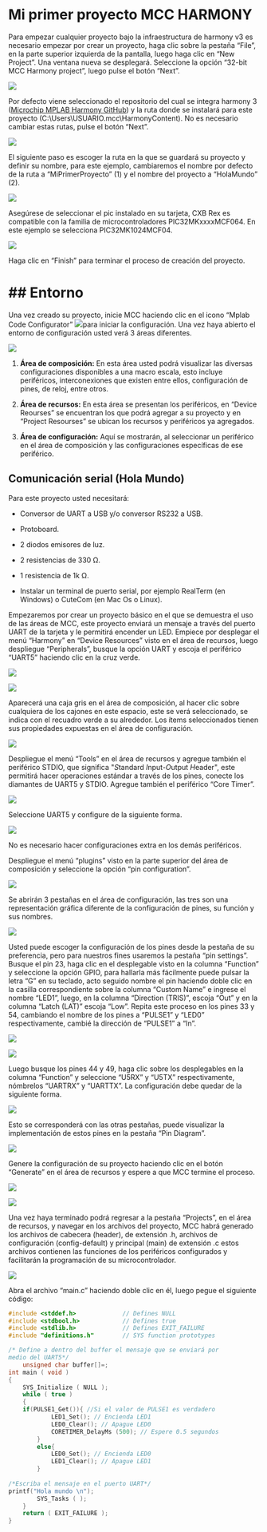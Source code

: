 # Mi primer proyecto MCC HARMONY

Para empezar cualquier proyecto bajo la infraestructura de harmony v3 es necesario empezar por crear un proyecto, haga clic sobre la pestaña “File”, en la parte superior izquierda de la pantalla, luego haga clic en “New Project”. Una ventana nueva se desplegará. Seleccione la opción “32-bit MCC Harmony project”, luego pulse el botón “Next”. 

![](https://github.com/CXBRexDevs/Codigos-ejemplo-CXB/blob/main/images/PrimerProyecto1.png?raw=true)

Por defecto viene seleccionado el repositorio del cual se integra harmony 3 ([Microchip MPLAB Harmony GitHub](https://github.com/Microchip-MPLAB-Harmony/)) y la ruta donde se instalará para este proyecto (C:\Users\USUARIO\.mcc\HarmonyContent). No es necesario cambiar estas rutas, pulse el botón “Next”.

![](https://github.com/CXBRexDevs/Codigos-ejemplo-CXB/blob/main/images/PrimerProyecto2.png?raw=true)

El siguiente paso es escoger la ruta en la que se guardará su proyecto y definir su nombre, para este ejemplo, cambiaremos el nombre por defecto de la ruta a “MiPrimerProyecto” (1) y el nombre del proyecto a “HolaMundo” (2).

![](https://github.com/CXBRexDevs/Codigos-ejemplo-CXB/blob/main/images/PrimerProyecto3.png?raw=true)

Asegúrese de seleccionar el pic instalado en su tarjeta, CXB Rex es compatible con la familia de microcontroladores PIC32MKxxxxMCF064. En este ejemplo se selecciona PIC32MK1024MCF04.

![](https://github.com/CXBRexDevs/Codigos-ejemplo-CXB/blob/main/images/PrimerProyecto4.png?raw=true)

Haga clic en “Finish” para terminar el proceso de creación del proyecto.

# ## Entorno

Una vez creado su proyecto, inicie MCC haciendo clic en el icono “Mplab Code Configurator” ![](https://github.com/CXBRexDevs/Codigos-ejemplo-CXB/blob/main/images/MCCBOTON.png?raw=true)para iniciar la configuración. Una vez haya abierto el entorno de configuración usted verá 3 áreas diferentes.

![](https://github.com/CXBRexDevs/Codigos-ejemplo-CXB/blob/main/images/PrimerProyecto5.png?raw=true)

1. **Área de composición:** En esta área usted podrá visualizar las diversas configuraciones disponibles a una macro escala, esto incluye periféricos, interconexiones que existen entre ellos, configuración de pines, de reloj, entre otros.

2. **Área de recursos:** En esta área se presentan los periféricos, en “Device Reourses” se encuentran los que podrá agregar a su proyecto y en “Project Resourses” se ubican los recursos y periféricos ya agregados.

3. **Área de configuración:** Aquí se mostrarán, al seleccionar un periférico en el área de composición y las configuraciones específicas de ese periférico.

## Comunicación serial (Hola Mundo)

Para este proyecto usted necesitará:

- Conversor de UART a USB y/o conversor RS232 a USB. 

- Protoboard.

- 2 diodos emisores de luz.

- 2 resistencias de 330 Ω.

- 1 resistencia de 1k Ω.

- Instalar un terminal de puerto serial, por ejemplo RealTerm (en Windows) o CuteCom (en Mac Os o Linux).

Empezaremos por crear un proyecto básico en el que se demuestra el uso de las áreas de MCC, este proyecto enviará un mensaje a través del puerto UART de la tarjeta y le permitirá encender un LED. Empiece por desplegar el menú “Harmony” en “Device Resources” visto en el área de recursos, luego despliegue “Peripherals”, busque la opción UART y escoja el periférico “UART5” haciendo clic en la cruz verde.

![](https://github.com/CXBRexDevs/Codigos-ejemplo-CXB/blob/main/images/PrimerProyecto6.png?raw=true)

![](https://github.com/CXBRexDevs/Codigos-ejemplo-CXB/blob/main/images/PrimerProyecto7.png?raw=true)

Aparecerá una caja gris en el área de composición, al hacer clic sobre cualquiera de los cajones en este espacio, este se verá seleccionado, se indica con el recuadro verde a su alrededor. Los ítems seleccionados tienen sus propiedades expuestas en el área de configuración.

![](https://github.com/CXBRexDevs/Codigos-ejemplo-CXB/blob/main/images/PrimerProyecto8.png?raw=true)

Despliegue el menú “Tools” en el área de recursos y agregue también el periférico STDIO, que significa "*S*tandard *I*nput-*O*utput *H*eader", este permitirá hacer operaciones estándar a través de los pines, conecte los diamantes de UART5 y STDIO. Agregue también el periférico “Core Timer”.

![](https://github.com/CXBRexDevs/Codigos-ejemplo-CXB/blob/main/images/PrimerProyecto9.png?raw=true)

Seleccione UART5 y configure de la siguiente forma.

![](https://github.com/CXBRexDevs/Codigos-ejemplo-CXB/blob/main/images/PrimerProyecto10.png?raw=true)

No es necesario hacer configuraciones extra en los demás periféricos.

Despliegue el menú “plugins” visto en la parte superior del área de composición y seleccione la opción “pin configuration”.

![](https://github.com/CXBRexDevs/Codigos-ejemplo-CXB/blob/main/images/PrimerProyecto11.png?raw=true)

Se abrirán 3 pestañas en el área de configuración, las tres son una representación gráfica diferente de la configuración de pines, su función y sus nombres.

![](https://github.com/CXBRexDevs/Codigos-ejemplo-CXB/blob/main/images/PrimerProyecto12.png?raw=true)

Usted puede escoger la configuración de los pines desde la pestaña de su preferencia, pero para nuestros fines usaremos la pestaña “pin settings”. Busque el pin 23, haga clic en el desplegable visto en la columna “Function” y seleccione la opción GPIO, para hallarla más fácilmente puede pulsar la letra “G” en su teclado, acto seguido nombre el pin haciendo doble clic en la casilla correspondiente sobre la columna “Custom Name” e ingrese el nombre “LED1”, luego, en la columna “Direction (TRIS)”, escoja “Out” y en la columna “Latch (LAT)” escoja “Low”. Repita este proceso en los pines 33 y 54, cambiando el nombre de los pines a “PULSE1” y “LED0” respectivamente, cambié la dirección de “PULSE1” a “In”.

![](https://github.com/CXBRexDevs/Codigos-ejemplo-CXB/blob/main/images/PrimerProyecto13.png?raw=true)

![](https://github.com/CXBRexDevs/Codigos-ejemplo-CXB/blob/main/images/PrimerProyecto14.png?raw=true)

Luego busque los pines 44 y 49, haga clic sobre los desplegables en la columna “Function” y seleccione “U5RX” y “U5TX” respectivamente, nómbrelos “UARTRX” y “UARTTX”. La configuración debe quedar de la siguiente forma.

![](https://github.com/CXBRexDevs/Codigos-ejemplo-CXB/blob/main/images/PrimerProyecto15.png?raw=true)

Esto se corresponderá con las otras pestañas, puede visualizar la implementación de estos pines en la pestaña “Pin Diagram”.

![](https://github.com/CXBRexDevs/Codigos-ejemplo-CXB/blob/main/images/PrimerProyecto16.png?raw=true)

Genere la configuración de su proyecto haciendo clic en el botón “Generate” en el área de recursos y espere a que MCC termine el proceso.

![](https://github.com/CXBRexDevs/Codigos-ejemplo-CXB/blob/main/images/PrimerProyecto17.png?raw=true)

![](https://github.com/CXBRexDevs/Codigos-ejemplo-CXB/blob/main/images/PrimerProyecto18.png?raw=true)

Una vez haya terminado podrá regresar a la pestaña “Projects”, en el área de recursos, y navegar en los archivos del proyecto, MCC habrá generado los archivos de cabecera (header), de extensión .h, archivos de configuración (config-default) y principal (main) de extensión .c estos archivos contienen las funciones de los periféricos configurados y facilitarán la programación de su microcontrolador.

![](https://github.com/CXBRexDevs/Codigos-ejemplo-CXB/blob/main/images/PrimerProyecto19.png?raw=true)

Abra el archivo “main.c” haciendo doble clic en él, luego pegue el siguiente código:

```c
#include <stddef.h>            	// Defines NULL
#include <stdbool.h>           	// Defines true
#include <stdlib.h>            	// Defines EXIT_FAILURE
#include "definitions.h"    	// SYS function prototypes

/* Define a dentro del buffer el mensaje que se enviará por
medio del UART5*/
	unsigned char buffer[]=;
int main ( void )
{
	SYS_Initialize ( NULL );
	while ( true )
	{
	if(PULSE1_Get()){ //Si el valor de PULSE1 es verdadero
        	LED1_Set(); // Encienda LED1
        	LED0_Clear(); // Apague LED0
        	CORETIMER_DelayMs (500); // Espere 0.5 segundos
    	}
    	else{
        	LED0_Set(); // Encienda LED0
        	LED1_Clear(); // Apague LED1
    	}
	
/*Escriba el mensaje en el puerto UART*/
printf("Hola mundo \n");
    	SYS_Tasks ( );
	}
	return ( EXIT_FAILURE );
}

```
